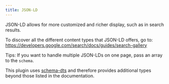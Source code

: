 ```yaml
---
title: JSON-LD
---
```


JSON-LD allows for more customized and richer display, such as in search results.

To discover all the different content types that JSON-LD offers, go to: https://developers.google.com/search/docs/guides/search-gallery

Tips: If you want to handle multiple JSON-LDs on one page, pass an array to the `schema`.

This plugin uses [schema-dts](https://github.com/google/schema-dts) and therefore provides additional types beyond those listed in the documentation.

